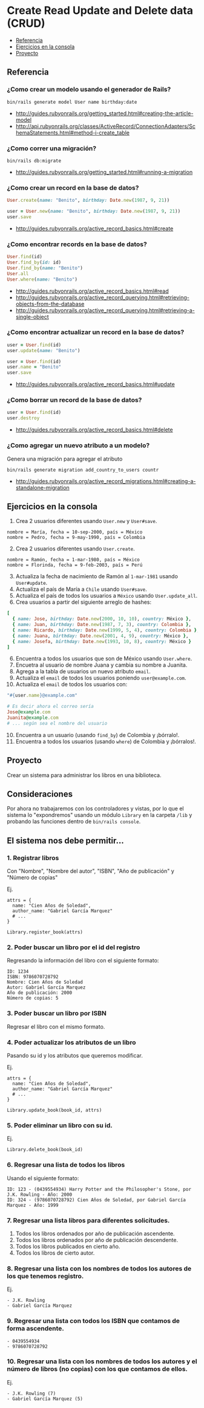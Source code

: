 # Create Read Update and Delete data (CRUD)

* [Referencia](#referencia)
* [Ejercicios en la consola](#ejercicios-en-la-consola)
* [Proyecto](#proyecto)

## Referencia

### ¿Como crear un modelo usando el generador de Rails?

`bin/rails generate model User name birthday:date`

* http://guides.rubyonrails.org/getting_started.html#creating-the-article-model
* http://api.rubyonrails.org/classes/ActiveRecord/ConnectionAdapters/SchemaStatements.html#method-i-create_table

### ¿Como correr una migración?

`bin/rails db:migrate`

* http://guides.rubyonrails.org/getting_started.html#running-a-migration

### ¿Como crear un record en la base de datos?

```ruby
User.create(name: "Benito", birthday: Date.new(1987, 9, 21))

user = User.new(name: "Benito", birthday: Date.new(1987, 9, 21))
user.save
```

* http://guides.rubyonrails.org/active_record_basics.html#create

### ¿Como encontrar records en la base de datos?

```ruby
User.find(id)
User.find_by(id: id)
User.find_by(name: "Benito")
User.all
User.where(name: "Benito")
```

* http://guides.rubyonrails.org/active_record_basics.html#read
* http://guides.rubyonrails.org/active_record_querying.html#retrieving-objects-from-the-database
* http://guides.rubyonrails.org/active_record_querying.html#retrieving-a-single-object

### ¿Como encontrar actualizar un record en la base de datos?

```ruby
user = User.find(id)
user.update(name: "Benito")

user = User.find(id)
user.name = "Benito"
user.save
```

* http://guides.rubyonrails.org/active_record_basics.html#update

### ¿Como borrar un record de la base de datos?

```ruby
user = User.find(id)
user.destroy
```

* http://guides.rubyonrails.org/active_record_basics.html#delete

### ¿Como agregar un nuevo atributo a un modelo?

Genera una migración para agregar el atributo

`bin/rails generate migration add_country_to_users countr`

* http://guides.rubyonrails.org/active_record_migrations.html#creating-a-standalone-migration

## Ejercicios en la consola

1. Crea 2 usuarios diferentes usando `User.new` y `User#save`.

```console
nombre = María, fecha = 10-sep-2000, país = México
nombre = Pedro, fecha = 9-may-1990, país = Colombia
```

2. Crea 2 usuarios diferentes usando `User.create`.

```console
nombre = Ramón, fecha = 1-mar-1980, país = México
nombre = Florinda, fecha = 9-feb-2003, país = Perú
```

3. Actualiza la fecha de nacimiento de Ramón al `1-mar-1981` usando `User#update`.
4. Actualiza el país de María a `Chile` usando `User#save`.
5. Actualiza el país de todos los usuarios a `México` usando `User.update_all`.
6. Crea usuarios a partir del siguiente arreglo de hashes:

```ruby
[
  { name: Jose, birthday: Date.new(2000, 10, 10), country: México },
  { name: Juan, birthday: Date.new(1987, 7, 3), country: Colombia },
  { name: Ricardo, birthday: Date.new(1999, 5, 4), country: Colombia },
  { name: Juana, birthday: Date.new(2001, 4, 9), country: México },
  { name: Josefa, birthday: Date.new(1993, 10, 8), country: México }
]
```

6. Encuentra a todos los usuarios que son de México usando `User.where`.
7. Encuetra al usuario de nombre Juana y cambia su nombre a Juanita.
8. Agrega a la tabla de usuarios un nuevo atributo `email`.
9. Actualiza el `email` de todos los usuarios poniendo `user@example.com`.
10. Actualiza el `email` de todos los usuarios con:

```ruby
"#{user.name}@example.com"

# Es decir ahora el correo sería
Jose@example.com
Juanita@example.com
# ... según sea el nombre del usuario
```

10. Encuentra a un usuario (usando `find_by`) de Colombia y ¡bórralo!.
11. Encuentra a todos los usuarios (usando `where`) de Colombia y ¡bórralos!.


## Proyecto

Crear un sistema para administrar los libros en una biblioteca.

## Consideraciones

Por ahora no trabajaremos con los controladores y vistas, por lo que el
sistema lo "expondremos" usando un módulo `Library` en la carpeta `/lib`
y probando las funciones dentro de `bin/rails console`.


## El sistema nos debe permitir...


### 1. Registrar libros

Con "Nombre", "Nombre del autor", "ISBN", "Año de publicación" y "Número de copias"

Ej.

```
attrs = {
  name: "Cien Años de Soledad",
  author_name: "Gabriel García Marquez"
  # ...
}

Library.register_book(attrs)
```

### 2. Poder buscar un libro por el id del registro

Regresando la información del libro con el siguiente formato:

```console
ID: 1234
ISBN: 9786070728792
Nombre: Cien Años de Soledad
Autor: Gabriel García Marquez
Año de publicación: 2000
Número de copias: 5
```

### 3. Poder buscar un libro por ISBN

Regresar el libro con el mismo formato.

### 4. Poder actualizar los atributos de un libro

Pasando su id y los atributos que queremos modificar.

Ej.

```
attrs = {
  name: "Cien Años de Soledad",
  author_name: "Gabriel García Marquez"
  # ...
}

Library.update_book(book_id, attrs)
```

### 5. Poder eliminar un libro con su id.

Ej.

```
Library.delete_book(book_id)
```

### 6. Regresar una lista de todos los libros

Usando el siguiente formato:

```console
ID: 123 - (0439554934) Harry Potter and the Philosopher's Stone, por J.K. Rowling - Año: 2000
ID: 324 - (9786070728792) Cien Años de Soledad, por Gabriel García Marquez - Año: 1999
```

### 7. Regresar una lista libros para diferentes solicitudes.

1. Todos los libros ordenados por año de publicación ascendente.
2. Todos los libros ordenados por año de publicación descendente.
3. Todos los libros publicados en cierto año.
4. Todos los libros de cierto autor.

### 8. Regresar una lista con los nombres de todos los autores de los que tenemos registro.

Ej.

```console
- J.K. Rowling
- Gabriel García Marquez
```

### 9. Regresar una lista con todos los ISBN que contamos de forma ascendente.

```console
- 0439554934
- 9786070728792
```

### 10. Regresar una lista con los nombres de todos los autores y el número de libros (no copias) con los que contamos de ellos.

Ej.

```console
- J.K. Rowling (7)
- Gabriel García Marquez (5)
```
